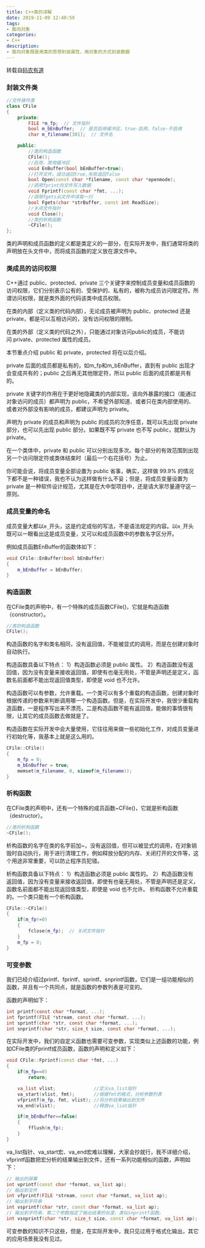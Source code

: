```yaml
---
title: C++类的详解
date: 2019-11-09 12:40:59
tags:
- 面向对象
categories:
- C++
description:
- 面向对象既是用类的思想封装属性，用对象的方式封装数据
---
```


<!--more-->
转载自[码农有道](https://blog.csdn.net/wucz122140729/article/details/98477574)

### 封装文件类
```C++
//文件操作类
class CFile
{
    private:
        FILE *m_fp;  // 文件指针
        bool m_bEnBuffer;  // 是否启用缓冲区，true-启用，false-不启用
        char m_filename[301];  // 文件名

    public:
        //类的构造函数
        CFile();
        //启用，禁用缓冲区
        void EnBuffer(bool bEnBuffer=true);
        //打开文件，成功返回true,失败返回false
        bool Open(const char *filename, const char *openmode);
        //调用fprint向文件写入数据
        void Fprintf(const char *fmt, ...);
        //调用fgets从文件中读取一行
        bool Fgets(char *strBuffer, const int ReadSize);
        //关闭文件指针
        void Close();
        //类的析构函数
        ~CFile();
};
```

类的声明和成员函数的定义都是类定义的一部分，在实际开发中，我们通常将类的声明放在头文件中，而将成员函数的定义放在源文件中。

### 类成员的访问权限
C++通过 public、protected、private 三个关键字来控制成员变量和成员函数的访问权限，它们分别表示公有的、受保护的、私有的，被称为成员访问限定符。所谓访问权限，就是类外面的代码该类中成员权限。

在类的内部（定义类的代码内部），无论成员被声明为 public、protected 还是 private，都是可以互相访问的，没有访问权限的限制。

在类的外部（定义类的代码之外），只能通过对象访问public的成员，不能访问 private、protected 属性的成员。

本节重点介绍 public 和 private，protected 将在以后介绍。

private 后面的成员都是私有的，如m_fp和m_bEnBuffer，直到有 public 出现才会变成共有的；public 之后再无其他限定符，所以 public 后面的成员都是共有的。

private 关键字的作用在于更好地隐藏类的内部实现，该向外暴露的接口（能通过对象访问的成员）都声明为 public，不希望外部知道、或者只在类内部使用的、或者对外部没有影响的成员，都建议声明为 private。

声明为 private 的成员和声明为 public 的成员的次序任意，既可以先出现 private 部分，也可以先出现 public 部分。如果既不写 private 也不写 public，就默认为 private。

在一个类体中，private 和 public 可以分别出现多次。每个部分的有效范围到出现另一个访问限定符或类体结束时（最后一个右花括号）为止。

你可能会说，将成员变量全部设置为 public 省事，确实，这样做 99.9% 的情况下都不是一种错误，我也不认为这样做有什么不妥；但是，将成员变量设置为 private 是一种软件设计规范，尤其是在大中型项目中，还是请大家尽量遵守这一原则。

### 成员变量的命名
成员变量大都以`m_`开头，这是约定成俗的写法，不是语法规定的内容。以`m_`开头既可以一眼看出这是成员变量，又可以和成员函数中的参数名字区分开。

例如成员函数EnBuffer的函数体如下：
```C++
void CFile::EnBuffer(bool bEnBuffer)
{
    m_bEnBuffer = bEnBuffer;
}
```

### 构造函数
在CFile类的声明中，有一个特殊的成员函数CFile()，它就是构造函数（constructor）。
```C++
//类的构造函数
CFile();
```

构造函数的名字和类名相同，没有返回值，不能被显式的调用，而是在创建对象时自动执行。

构造函数具备以下特点：
1）构造函数必须是 public 属性。
2）构造函数没有返回值，因为没有变量来接收返回值，即使有也毫无用处，不管是声明还是定义，函数名前面都不能出现返回值类型，即使是 void 也不允许。

构造函数可以有参数，允许重载。一个类可以有多个重载的构造函数，创建对象时根据传递的参数来判断调用哪一个构造函数。但是，在实际开发中，我很少重载构造函数，一是程序写出来不漂亮，二是构造函数不能有返回值，能做的事情很有限，让其它的成员函数去做就是了。

构造函数在实际开发中会大量使用，它往往用来做一些初始化工作，对成员变量进行初始化等，我基本上就是这么用的。
```C++
CFile::CFile()
{
    m_fp = 0;
    m_bEnBuffer = true;
    memset(m_filename, 0, sizeof(m_filename));
}
```

### 析构函数
在CFile类的声明中，还有一个特殊的成员函数~CFile()，它就是析构函数（destructor）。
```C++
//类的析构函数
~CFile();
```

析构函数的名字在类的名字前加~，没有返回值，但可以被显式的调用，在对象销毁时自动执行，用于进行清理工作，例如释放分配的内存、关闭打开的文件等，这个用途非常重要，可以防止程序员犯错。

析构函数具备以下特点：
1）构造函数必须是 public 属性的。
2）构造函数没有返回值，因为没有变量来接收返回值，即使有也毫无用处，不管是声明还是定义，函数名前面都不能出现返回值类型，即使是 void 也不允许。
析构函数不允许重载的。一个类只能有一个析构函数。
```C++
CFile::~CFile()
{
    if(m_fp!=0)
    {
        fclose(m_fp);  // 关闭文件指针
    }
    m_fp = 0;
}
```

### 可变参数
我们已经介绍过printf、fprintf、sprintf、snprintf函数，它们是一组功能相似的函数，并且有一个共同点，就是函数的参数列表是可变的。

函数的声明如下：
```C
int printf(const char *format, ...);
int fprintf(FILE *stream, const char *format, ...);
int sprintf(char *str, const char *format, ...);
int snprintf(char *str, size_t size, const char *format, ...);
```

在实际开发中，我们的自定义函数也需要可变参数，实现类似上述函数的功能，例如CFile类的Fprintf成员函数，函数的声明和定义如下：
```C++
void CFile::Fprintf(const char *fmt, ...)
{
    if(m_fp==0)
        return;

    va_list vlist;              //定义va_list指针
    va_start(vlist, fmt);       //根据fmt的格式，分析参数列表
    vfprintf(m_fp, fmt, vlist); //将分析结果输出到文件
    va_end(vlist);              //释放va_liat指针

    if(m_bEnBuffer==false)
    {
        fflush(m_fp);
    }
}
```

va_list指针、va_start宏、va_end宏难以理解，大家会抄就行，我不详细介绍，vfprintf函数把宏分析的结果输出到文件，还有一系列功能相似的函数，声明如下：

```C++
// 输出的屏幕
int vprintf(const char *format, va_list ap);
// 输出到文件
int vfprintf(FILE *stream, const char *format, va_list ap);
// 输出到字符串
int vsprintf(char *str, const char *format, va_list ap);
// 输出到字符串，第二个参数指定了输出结果的长度，类似snprintf函数。
int vsnprintf(char *str, size_t size, const char *format, va_list ap);
```

可变参数的知识不只这些，但是，在实际开发中，我只见过用于格式化输出，其它的应用场景我没有见过。
